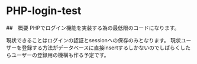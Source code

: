 # PHP-login-test

##　概要
PHPでログイン機能を実装する為の最低限のコードになります。

現状できることはログインの認証とsessionへの保存のみとなります。
現状ユーザーを登録する方法がデータベースに直接insertするしかないのでしばらくしたらユーザーの登録用の機構も作る予定です。
